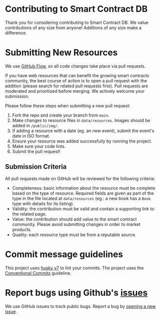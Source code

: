 # Contributing to Smart Contract DB

Thank you for considering contributing to Smart Contract DB. We value contributions of any size from anyone! Additions of any size make a difference.

# Submitting New Resources

We use [GitHub Flow](https://guides.github.com/introduction/flow/index.html), so all code changes take place via pull requests.

If you have web resources that can benefit the growing smart contracts community, the best course of action is to open a pull request with the addition (please search for related pull requests first). Pull requests are moderated and prioritized before merging. We actively welcome your submission.

Please follow these steps when submitting a new pull request:

1. Fork the repo and create your branch from `main`.
2. Make changes to resource files in `data/resources`. Images should be added in `/public/img/`.
3. If adding a resource with a date (eg. an new event), submit the event's date in ISO format.
4. Ensure your resource was added successfully by running the project.
5. Make sure your code lints.
6. Submit the pull request!

## Submission Criteria

All pull requests made on GitHub will be reviewed for the following criteria:

- Completeness: basic information about the resource must be complete based on the type of resource. Required fields are given as part of the type in the file located at `data/resources` (eg.: a new book has a `Book` type with details for its listing).
- Validity: the contribution must be valid and contain a supporting link to the related page.
- Value: the contribution should add value to the smart contract community. Please avoid submitting changes in order to market products.
- Quality: each resource type must be from a reputable source.

# Commit message guidelines

This project uses [husky v7](https://github.com/typicode/husky) to lint your commits. The project uses the [Conventional Commits](https://www.conventionalcommits.org/en/v1.0.0/) guideline.

# Report bugs using Github's [issues](https://github.com/smartcontractkit/smart-contract-db/issues)

We use GitHub issues to track public bugs. Report a bug by [opening a new issue](https://github.com/smartcontractkit/smart-contract-db/issues/new).
